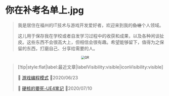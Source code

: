 # 你在补考名单上.jpg
> 我是居住在福州的IT技术与游戏开发爱好者，欢迎来到我的~~鱼塘~~个人领域。
>
> 这儿用于保存我在学校或者自发学习过程中的收获和成果，以及各种闲谈扯皮。这些东西不会很高大上，但相信会很有趣。希望能够留下，值得为之保留的东西，打磨自己、分享给需要的人。

<div style="text-align:center;">
	<img src="https://i.loli.net/2020/03/16/5fkUipJE4dB92mz.png" alt="QR" style="zoom:70%;"/>
</div>


> [!tip|style:flat|label:最近文章|labelVisibility:visible|iconVisibility:visible]
>
> 📃 [游戏编程模式](/zh-cn/gameProgrammingPatterns/README.md) 📅2020/06/23
>
> 📃 [硬核的要死-UE4笔记](/zh-cn/game/UE4-RPG_effect.md) 📅2020/07/10